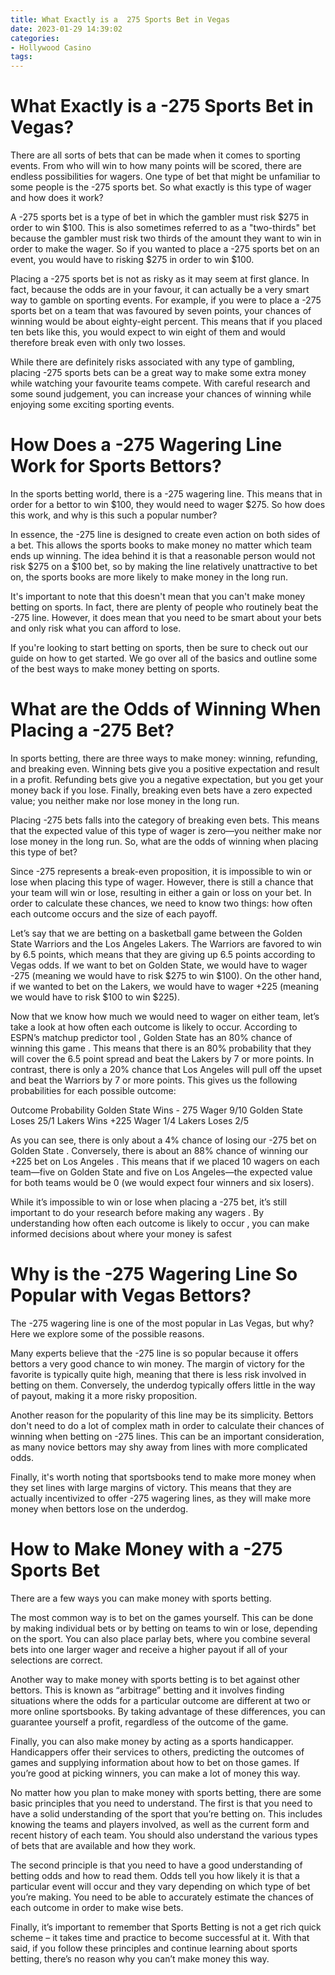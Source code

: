 ```yaml
---
title: What Exactly is a  275 Sports Bet in Vegas
date: 2023-01-29 14:39:02
categories:
- Hollywood Casino
tags:
---
```



#  What Exactly is a -275 Sports Bet in Vegas?

There are all sorts of bets that can be made when it comes to sporting events. From who will win to how many points will be scored, there are endless possibilities for wagers. One type of bet that might be unfamiliar to some people is the -275 sports bet. So what exactly is this type of wager and how does it work?

A -275 sports bet is a type of bet in which the gambler must risk $275 in order to win $100. This is also sometimes referred to as a "two-thirds" bet because the gambler must risk two thirds of the amount they want to win in order to make the wager. So if you wanted to place a -275 sports bet on an event, you would have to risking $275 in order to win $100.

Placing a -275 sports bet is not as risky as it may seem at first glance. In fact, because the odds are in your favour, it can actually be a very smart way to gamble on sporting events. For example, if you were to place a -275 sports bet on a team that was favoured by seven points, your chances of winning would be about eighty-eight percent. This means that if you placed ten bets like this, you would expect to win eight of them and would therefore break even with only two losses.

While there are definitely risks associated with any type of gambling, placing -275 sports bets can be a great way to make some extra money while watching your favourite teams compete. With careful research and some sound judgement, you can increase your chances of winning while enjoying some exciting sporting events.

#  How Does a -275 Wagering Line Work for Sports Bettors?

In the sports betting world, there is a -275 wagering line. This means that in order for a bettor to win $100, they would need to wager $275. So how does this work, and why is this such a popular number?

In essence, the -275 line is designed to create even action on both sides of a bet. This allows the sports books to make money no matter which team ends up winning. The idea behind it is that a reasonable person would not risk $275 on a $100 bet, so by making the line relatively unattractive to bet on, the sports books are more likely to make money in the long run.

It's important to note that this doesn't mean that you can't make money betting on sports. In fact, there are plenty of people who routinely beat the -275 line. However, it does mean that you need to be smart about your bets and only risk what you can afford to lose.

If you're looking to start betting on sports, then be sure to check out our guide on how to get started. We go over all of the basics and outline some of the best ways to make money betting on sports.

#  What are the Odds of Winning When Placing a -275 Bet?

In sports betting, there are three ways to make money: winning, refunding, and breaking even. Winning bets give you a positive expectation and result in a profit. Refunding bets give you a negative expectation, but you get your money back if you lose. Finally, breaking even bets have a zero expected value; you neither make nor lose money in the long run.

Placing -275 bets falls into the category of breaking even bets. This means that the expected value of this type of wager is zero—you neither make nor lose money in the long run. So, what are the odds of winning when placing this type of bet?

Since -275 represents a break-even proposition, it is impossible to win or lose when placing this type of wager. However, there is still a chance that your team will win or lose, resulting in either a gain or loss on your bet. In order to calculate these chances, we need to know two things: how often each outcome occurs and the size of each payoff.

Let’s say that we are betting on a basketball game between the Golden State Warriors and the Los Angeles Lakers. The Warriors are favored to win by 6.5 points, which means that they are giving up 6.5 points according to Vegas odds. If we want to bet on Golden State, we would have to wager -275 (meaning we would have to risk $275 to win $100). On the other hand, if we wanted to bet on the Lakers, we would have to wager +225 (meaning we would have to risk $100 to win $225).

Now that we know how much we would need to wager on either team, let’s take a look at how often each outcome is likely to occur. According to ESPN’s matchup predictor tool , Golden State has an 80% chance of winning this game . This means that there is an 80% probability that they will cover the 6.5 point spread and beat the Lakers by 7 or more points. In contrast, there is only a 20% chance that Los Angeles will pull off the upset and beat the Warriors by 7 or more points. This gives us the following probabilities for each possible outcome:

Outcome Probability Golden State Wins - 275 Wager 9/10 Golden State Loses 25/1 Lakers Wins +225 Wager 1/4 Lakers Loses 2/5

As you can see, there is only about a 4% chance of losing our -275 bet on Golden State . Conversely, there is about an 88% chance of winning our +225 bet on Los Angeles . This means that if we placed 10 wagers on each team—five on Golden State and five on Los Angeles—the expected value for both teams would be 0 (we would expect four winners and six losers).

While it’s impossible to win or lose when placing a -275 bet, it’s still important to do your research before making any wagers . By understanding how often each outcome is likely to occur , you can make informed decisions about where your money is safest

#  Why is the -275 Wagering Line So Popular with Vegas Bettors?

The -275 wagering line is one of the most popular in Las Vegas, but why? Here we explore some of the possible reasons.

Many experts believe that the -275 line is so popular because it offers bettors a very good chance to win money. The margin of victory for the favorite is typically quite high, meaning that there is less risk involved in betting on them. Conversely, the underdog typically offers little in the way of payout, making it a more risky proposition.

Another reason for the popularity of this line may be its simplicity. Bettors don't need to do a lot of complex math in order to calculate their chances of winning when betting on -275 lines. This can be an important consideration, as many novice bettors may shy away from lines with more complicated odds.

Finally, it's worth noting that sportsbooks tend to make more money when they set lines with large margins of victory. This means that they are actually incentivized to offer -275 wagering lines, as they will make more money when bettors lose on the underdog.

#  How to Make Money with a -275 Sports Bet

There are a few ways you can make money with sports betting. 

The most common way is to bet on the games yourself. This can be done by making individual bets or by betting on teams to win or lose, depending on the sport. You can also place parlay bets, where you combine several bets into one larger wager and receive a higher payout if all of your selections are correct. 

Another way to make money with sports betting is to bet against other bettors. This is known as “arbitrage” betting and it involves finding situations where the odds for a particular outcome are different at two or more online sportsbooks. By taking advantage of these differences, you can guarantee yourself a profit, regardless of the outcome of the game. 

Finally, you can also make money by acting as a sports handicapper. Handicappers offer their services to others, predicting the outcomes of games and supplying information about how to bet on those games. If you’re good at picking winners, you can make a lot of money this way. 

No matter how you plan to make money with sports betting, there are some basic principles that you need to understand. The first is that you need to have a solid understanding of the sport that you’re betting on. This includes knowing the teams and players involved, as well as the current form and recent history of each team. You should also understand the various types of bets that are available and how they work. 

The second principle is that you need to have a good understanding of betting odds and how to read them. Odds tell you how likely it is that a particular event will occur and they vary depending on which type of bet you’re making. You need to be able to accurately estimate the chances of each outcome in order to make wise bets. 

Finally, it’s important to remember that Sports Betting is not a get rich quick scheme – it takes time and practice to become successful at it. With that said, if you follow these principles and continue learning about sports betting, there’s no reason why you can’t make money this way.